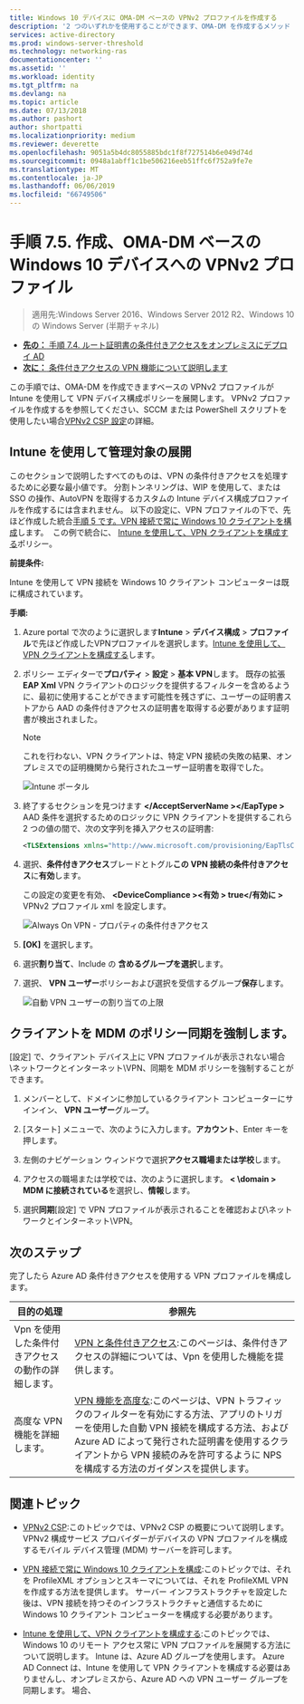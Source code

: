 ```yaml
---
title: Windows 10 デバイスに OMA-DM ベースの VPNv2 プロファイルを作成する
description: '2 つのいずれかを使用することができます、OMA-DM を作成するメソッド ベースの VPNv2 プロファイル。 '
services: active-directory
ms.prod: windows-server-threshold
ms.technology: networking-ras
documentationcenter: ''
ms.assetid: ''
ms.workload: identity
ms.tgt_pltfrm: na
ms.devlang: na
ms.topic: article
ms.date: 07/13/2018
ms.author: pashort
author: shortpatti
ms.localizationpriority: medium
ms.reviewer: deverette
ms.openlocfilehash: 9051a5b4dc8055885bdc1f8f727514b6e049d74d
ms.sourcegitcommit: 0948a1abff1c1be506216eeb51ffc6f752a9fe7e
ms.translationtype: MT
ms.contentlocale: ja-JP
ms.lasthandoff: 06/06/2019
ms.locfileid: "66749506"
---
```

# <a name="step-75-create-oma-dm-based-vpnv2-profiles-to-windows-10-devices"></a>手順 7.5. 作成、OMA-DM ベースの Windows 10 デバイスへの VPNv2 プロファイル

>適用先:Windows Server 2016、Windows Server 2012 R2、Windows 10 の Windows Server (半期チャネル)

- [**先の：** 手順 7.4. ルート証明書の条件付きアクセスをオンプレミスにデプロイ AD](vpn-deploy-cond-access-root-cert-to-on-premise-ad.md)
- [**次に：** 条件付きアクセスの VPN 機能について説明します](https://docs.microsoft.com/windows/access-protection/vpn/vpn-conditional-access)

この手順では、OMA-DM を作成できますベースの VPNv2 プロファイルが Intune を使用して VPN デバイス構成ポリシーを展開します。 VPNv2 プロファイルを作成するを参照してください、SCCM または PowerShell スクリプトを使用したい場合[VPNv2 CSP 設定](https://docs.microsoft.com/windows/client-management/mdm/vpnv2-csp)の詳細。 

## <a name="managed-deployment-using-intune"></a>Intune を使用して管理対象の展開

このセクションで説明したすべてのものは、VPN の条件付きアクセスを処理するために必要な最小値です。 分割トンネリングは、WIP を使用して、または SSO の操作、AutoVPN を取得するカスタムの Intune デバイス構成プロファイルを作成するには含まれません。 以下の設定に、VPN プロファイルの下で、先ほど作成した統合[手順 5 です。VPN 接続で常に Windows 10 クライアントを構成](always-on-vpn/deploy/vpn-deploy-client-vpn-connections.md)します。  この例で統合に、 [Intune を使用して、VPN クライアントを構成する](always-on-vpn/deploy/vpn-deploy-client-vpn-connections.md#configure-the-vpn-client-by-using-intune)ポリシー。 

**前提条件:**

Intune を使用して VPN 接続を Windows 10 クライアント コンピューターは既に構成されています。   


**手順:**

1. Azure portal で次のように選択します**Intune** > **デバイス構成** > **プロファイル**で先ほど作成したVPNプロファイルを選択します。[Intune を使用して、VPN クライアントを構成する](always-on-vpn/deploy/vpn-deploy-client-vpn-connections.md#configure-the-vpn-client-by-using-intune)します。
    
2. ポリシー エディターで**プロパティ** > **設定** > **基本 VPN**します。 既存の拡張**EAP Xml** VPN クライアントのロジックを提供するフィルターを含めるように、最初に使用することができます可能性を残さずに、ユーザーの証明書ストアから AAD の条件付きアクセスの証明書を取得する必要があります証明書が検出されました。

    >[!NOTE]
    >これを行わない、VPN クライアントは、特定 VPN 接続の失敗の結果、オンプレミスでの証明機関から発行されたユーザー証明書を取得でした。

    ![Intune ポータル](../../media/Always-On-Vpn/intune-eap-xml.png)

3. 終了するセクションを見つけます **\</AcceptServerName >\</EapType >** AAD 条件を選択するためのロジックに VPN クライアントを提供するこれら 2 つの値の間で、次の文字列を挿入アクセスの証明書:

    ```XML
    <TLSExtensions xmlns="http://www.microsoft.com/provisioning/EapTlsConnectionPropertiesV2"><FilteringInfo xmlns="http://www.microsoft.com/provisioning/EapTlsConnectionPropertiesV3"><EKUMapping><EKUMap><EKUName>AAD Conditional Access</EKUName><EKUOID>1.3.6.1.4.1.311.87</EKUOID></EKUMap></EKUMapping><ClientAuthEKUList Enabled="true"><EKUMapInList><EKUName>AAD Conditional Access</EKUName></EKUMapInList></ClientAuthEKUList></FilteringInfo></TLSExtensions>
    ```

4. 選択、**条件付きアクセス**ブレードとトグル**この VPN 接続の条件付きアクセス**に**有効**します。
   
   この設定の変更を有効、  **\<DeviceCompliance >\<有効 > true\</有効に >** VPNv2 プロファイル xml を設定します。

    ![Always On VPN - プロパティの条件付きアクセス](../../media/Always-On-Vpn/vpn-conditional-access-azure-ad.png)

5. **[OK]** を選択します。

6. 選択**割り当て**、Include の **含めるグループを選択**します。

7. 選択、 **VPN ユーザー**ポリシーおよび選択を受信するグループ**保存**します。

    ![自動 VPN ユーザーの割り当ての上限](../../media/Always-On-Vpn/cap-for-auto-vpn-users-assignments.png)

## <a name="force-mdm-policy-sync-on-the-client"></a>クライアントを MDM のポリシー同期を強制します。

[設定] で、クライアント デバイス上に VPN プロファイルが表示されない場合\\ネットワークとインターネット\\VPN、同期を MDM ポリシーを強制することができます。

1. メンバーとして、ドメインに参加しているクライアント コンピューターにサインイン、 **VPN ユーザー**グループ。

2. [スタート] メニューで、次のように入力します。**アカウント**、Enter キーを押します。

3. 左側のナビゲーション ウィンドウで選択**アクセス職場または学校**します。

4. アクセスの職場または学校では、次のように選択します。 **< \domain > MDM に接続されている**を選択し、**情報**します。

5. 選択**同期**[設定] で VPN プロファイルが表示されることを確認および\\ネットワークとインターネット\\VPN。


## <a name="next-steps"></a>次のステップ

完了したら Azure AD 条件付きアクセスを使用する VPN プロファイルを構成します。 

|目的の処理  |参照先  |
|---------|---------|
|Vpn を使用した条件付きアクセスの動作の詳細します。  |[VPN と条件付きアクセス](https://docs.microsoft.com/windows/access-protection/vpn/vpn-conditional-access):このページは、条件付きアクセスの詳細については、Vpn を使用した機能を提供します。      |
|高度な VPN 機能を詳細します。  |[VPN 機能を高度な](always-on-vpn/deploy/always-on-vpn-adv-options.md#advanced-vpn-features):このページは、VPN トラフィックのフィルターを有効にする方法、アプリのトリガーを使用した自動 VPN 接続を構成する方法、および Azure AD によって発行された証明書を使用するクライアントから VPN 接続のみを許可するように NPS を構成する方法のガイダンスを提供します。        |


## <a name="related-topics"></a>関連トピック

- [VPNv2 CSP](https://msdn.microsoft.com/windows/hardware/commercialize/customize/mdm/vpnv2-csp):このトピックでは、VPNv2 CSP の概要について説明します。 VPNv2 構成サービス プロバイダーがデバイスの VPN プロファイルを構成するモバイル デバイス管理 (MDM) サーバーを許可します。

- [VPN 接続で常に Windows 10 クライアントを構成](https://docs.microsoft.com/windows-server/remote/remote-access/vpn/always-on-vpn/deploy/vpn-deploy-client-vpn-connections):このトピックでは、それを ProfileXML オプションとスキーマについては、それを ProfileXML VPN を作成する方法を提供します。 サーバー インフラストラクチャを設定した後は、VPN 接続を持つそのインフラストラクチャと通信するために Windows 10 クライアント コンピューターを構成する必要があります。 

- [Intune を使用して、VPN クライアントを構成する](https://docs.microsoft.com/windows-server/remote/remote-access/vpn/always-on-vpn/deploy/vpn-deploy-client-vpn-connections#configure-the-vpn-client-by-using-intune):このトピックでは、Windows 10 のリモート アクセス常に VPN プロファイルを展開する方法について説明します。 Intune は、Azure AD グループを使用します。 Azure AD Connect は、Intune を使用して VPN クライアントを構成する必要はありませんし、オンプレミスから、Azure AD への VPN ユーザー グループを同期します。 場合、
